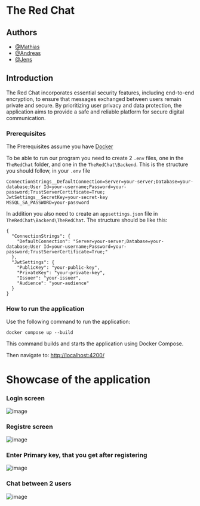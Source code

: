 # The Red Chat

## Authors

- [@Mathias](https://github.com/MathiasKrarup)
- [@Andreas](https://github.com/AndreasBerthelsen)
- [@Jens](https://github.com/JensIssa)


## Introduction
The Red Chat incorporates essential security features, including end-to-end encryption, to ensure that messages exchanged between users remain private and secure. By prioritizing user privacy and data protection, the application aims to provide a safe and reliable platform for secure digital communication.
### Prerequisites
The Prerequisites assume you have [Docker](https://www.docker.com/) 

To be able to run our program you need to create 2 ```.env``` files, one in the ```TheRedChat``` folder, and one in the ```TheRedChat\Backend```.
This is the structure you should follow, in your ```.env``` file
```
ConnectionStrings__DefaultConnection=Server=your-server;Database=your-database;User Id=your-username;Password=your-password;TrustServerCertificate=True;
JwtSettings__SecretKey=your-secret-key
MSSQL_SA_PASSWORD=your-password
```

In addition you also need to create an ```appsettings.json``` file in ```TheRedChat\Backend\TheRedChat```.
The structure should be like this:
```
{
  "ConnectionStrings": {
    "DefaultConnection": "Server=your-server;Database=your-database;User Id=your-username;Password=your-password;TrustServerCertificate=True;"
  },
  "JwtSettings": {
    "PublicKey": "your-public-key",
    "PrivateKey": "your-private-key",
    "Issuer": "your-issuer",
    "Audience": "your-audience"
  }
}
```
### How to run the application
Use the following command to run the application:
```
docker compose up --build
```
This command builds and starts the application using Docker Compose.

Then navigate to:
[http://localhost:4200/](http://localhost:4200/)

# Showcase of the application
### Login screen
![image](https://github.com/user-attachments/assets/45cf69a8-ae59-45ac-8103-cc46592775b1)

### Registre screen
![image](https://github.com/user-attachments/assets/16d7337e-8d1b-495f-8666-6e6307e36bef)

### Enter Primary key, that you get after registering
![image](https://github.com/user-attachments/assets/e59e2f65-08b0-4235-b050-332e5e17dd90)

### Chat between 2 users
![image](https://github.com/user-attachments/assets/2badbd3e-cdcd-405f-8f92-7fdb61750cde)

